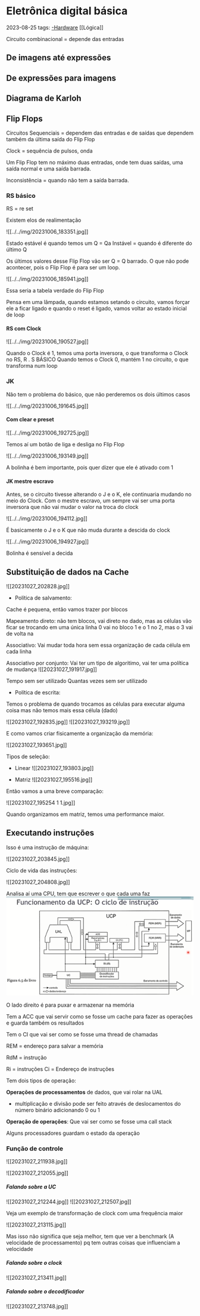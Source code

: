 # Eletrônica digital básica
2023-08-25
tags: [-Hardware](-Hardware.md) [[Lógica]]

Circuito combinacional = depende das entradas

## De imagens até expressões

## De expressões para imagens

## Diagrama de Karloh 


## Flip Flops

Circuitos Sequenciais = dependem das entradas e de saídas que dependem também da última saída do Flip Flop

Clock = sequência de pulsos, onda

Um Flip Flop tem no máximo duas entradas, onde tem duas saídas, uma saída normal e uma saída barrada.

Inconsistência = quando não tem a saída barrada.

### RS básico

RS = re set

Existem elos de realimentação

![[../../img/20231006_183351.jpg]]

Estado estável é quando temos um Q = Qa
Instável = quando é diferente do último Q

Os últimos valores desse Flip Flop vão ser Q = Q barrado. O que não pode acontecer, pois o Flip Flop é para ser um loop.

![[../../img/20231006_185941.jpg]]

Essa seria a tabela verdade do Flip Flop 

Pensa em uma lâmpada, quando estamos setando o circuito, vamos forçar ele a ficar ligado e quando o reset é ligado, vamos voltar ao estado inicial de loop

#### RS com Clock

![[../../img/20231006_190527.jpg]]

Quando o Clock é 1, temos uma porta inversora, o que transforma o Clock no RS, R . S BÁSICO 
Quando temos o Clock 0, mantém 1 no circuito, o que transforma num loop

### JK

Não tem o problema do básico, que não perderemos os dois últimos casos

![[../../img/20231006_191645.jpg]]

#### Com clear e preset

![[../../img/20231006_192725.jpg]]

Temos aí um botão de liga e desliga no Flip Flop

![[../../img/20231006_193149.jpg]]

A bolinha é bem importante, pois quer dizer que ele é ativado com 1 

#### JK mestre escravo

Antes, se o circuito tivesse alterando o J e o K, ele continuaria mudando no meio do Clock. Com o mestre escravo, um sempre vai ser uma porta inversora que não vai mudar o valor na troca do clock 

![[../../img/20231006_194112.jpg]]

É basicamente o J e o K que não muda durante a descida do clock

![[../../img/20231006_194927.jpg]]

Bolinha é sensível a decida


## Substituição de dados na Cache

![[20231027_202828.jpg]]

* Política de salvamento: 

Cache é pequena, então vamos trazer por blocos

Mapeamento direto: não tem blocos, vai direto no dado, mas as células vão ficar se trocando em uma única linha 0 vai no bloco 1 e o 1 no 2, mas o 3 vai de volta na 

Associativo:
Vai mudar toda hora sem essa organização de cada célula em cada linha

Associativo por conjunto: 
Vai ter um tipo de algoritimo, vai ter uma política de mudança
![[20231027_191917.jpg]]

Tempo sem ser utilizado
Quantas vezes sem ser utilizado

* Política de escrita:

Temos o problema de quando trocamos as células para executar alguma coisa mas não temos mais essa célula (dado)

![[20231027_192835.jpg]]
![[20231027_193219.jpg]]

E como vamos criar fisicamente a organização da memória: 

![[20231027_193651.jpg]]

Tipos de seleção:

* Linear
![[20231027_193803.jpg]]

* Matriz
![[20231027_195516.jpg]]

Então vamos a uma breve comparação:

![[20231027_195254 1 1.jpg]]

Quando organizamos em matriz, temos uma performance maior.

## Executando instruções

Isso é uma instrução de máquina:

![[20231027_203845.jpg]]

Ciclo de vida das instruções:

![[20231027_204808.jpg]]

Analisa aí uma CPU, tem que escrever o que cada uma faz
![](../../img/Pasted%20image%2020231121104604.png)

O lado direito é para puxar e armazenar na memória

Tem a ACC que vai servir como se fosse um cache para fazer as operações e guarda também os resultados

Tem o CI que vai ser como se fosse uma thread de chamadas

REM = endereço para salvar a memória

RdM = instrução

Ri = instruções
Ci = Endereço de instruções

Tem dois tipos de operação: 

**Operações de processamentos** de dados, que vai rolar na UAL
* multiplicação e divisão pode ser feito através de deslocamentos do número binário adicionando 0 ou 1

**Operação de operações**: Que vai ser como se fosse uma call stack

Alguns processadores guardam o estado da operação


### Função de controle

![[20231027_211938.jpg]]

![[20231027_212055.jpg]]


##### Falando sobre a UC

![[20231027_212244.jpg]]
![[20231027_212507.jpg]]

Veja um exemplo de transformação de clock com uma frequência maior

![[20231027_213115.jpg]]

Mas isso não significa que seja melhor, tem que ver a benchmark (A velocidade de processamento) pq tem outras coisas que influenciam a velocidade

##### Falando sobre o clock

![[20231027_213411.jpg]]

##### Falando sobre o decodificador

![[20231027_213748.jpg]]

